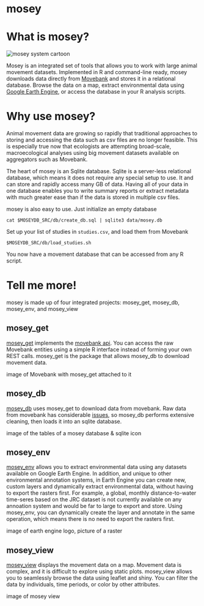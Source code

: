 # mosey

# What is mosey?

![mosey system cartoon](/mosey/assets/mosey_cartoon.png)

Mosey is an integrated set of tools that allows you to work with large animal movement datasets. Implemented in R and command-line ready, mosey downloads data directly from [Movebank](https://www.movebank.org) and stores it in a relational database. Browse the data on a map, extract environmental data using [Google Earth Engine](https://developers.google.com/earth-engine/datasets), or access the database in your R analysis scripts.

# Why use mosey?

Animal movement data are growing so rapidly that traditional approaches to storing and accessing the data such as csv files are no longer feasible. This is especially true now that ecologists are attempting broad-scale, macroecological analyses using big movement datasets available on aggregators such as Movebank. 

The heart of mosey is an Sqlite database. Sqlite is a server-less relational database, which means it does not require any special setup to use. It and can store and rapidly access many GB of data. Having all of your data in one database enables you to write summary reports or extract metadata with much greater ease than if the data is stored in multiple csv files.

mosey is also easy to use. Just initialize an empty database

```{bash}
cat $MOSEYDB_SRC/db/create_db.sql | sqlite3 data/mosey.db
```

Set up your list of studies in `studies.csv`, and load them from Movebank

```{bash}
$MOSEYDB_SRC/db/load_studies.sh
```

You now have a movement database that can be accessed from any R script.

# Tell me more!

mosey is made up of four integrated projects: mosey_get, mosey_db, mosey_env, and mosey_view

## mosey_get

[mosey_get](https://github.com/benscarlson/mosey_get) implements the [movebank api](https://github.com/movebank/movebank-api-doc/blob/master/movebank-api.md). You can access the raw Movebank entities using a simple R interface instead of forming your own REST calls. mosey_get is the package that allows mosey_db to download movement data.

image of Movebank with mosey_get attached to it

## mosey_db

[mosey_db](https://github.com/benscarlson/mosey_db) uses mosey_get to download data from movebank. Raw data from movebank has considerable [issues](link), so mosey_db performs extensive cleaning, then loads it into an sqlite database.

image of the tables of a mosey database & sqlite icon

## mosey_env

[mosey_env](https://github.com/benscarlson/mosey_env) allows you to extract environmental data using any datasets available on Google Earth Engine. In addition, and unique to other environmental annotation systems, in Earth Engine you can create new, custom layers and dynamically extract environmental data, without having to export the rasters first. For example, a global, monthly distance-to-water time-seres based on the JRC dataset is not currently available on any annoation system and would be far to large to export and store. Using mosey_env, you can dynamically create the layer and annotate in the same operation, which means there is no need to export the rasters first. 

image of earth engine logo, picture of a raster

## mosey_view

[mosey_view](https://github.com/benscarlson/mosey_view) displays the movement data on a map. Movement data is complex, and it is difficult to explore using static plots. mosey_view allows you to seamlessly browse the data using leaflet and shiny. You can filter the data by individuals, time periods, or color by other attributes.

image of mosey view


